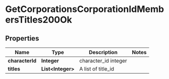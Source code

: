 
# GetCorporationsCorporationIdMembersTitles200Ok

## Properties
Name | Type | Description | Notes
------------ | ------------- | ------------- | -------------
**characterId** | **Integer** | character_id integer | 
**titles** | **List&lt;Integer&gt;** | A list of title_id | 



